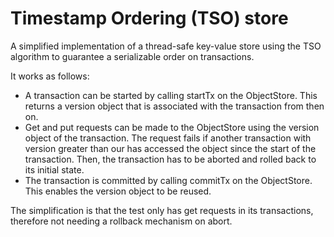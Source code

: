 # Timestamp Ordering (TSO) store

A simplified implementation of a thread-safe key-value store using the TSO algorithm to guarantee a serializable order on transactions.

It works as follows:
 * A transaction can be started by calling startTx on the ObjectStore. This returns a version object that is associated with the transaction from then on.
 * Get and put requests can be made to the ObjectStore using the version object of the transaction. The request fails if another transaction with version greater than our has accessed the object since the start of the transaction. Then, the transaction has to be aborted and rolled back to its initial state.
 * The transaction is committed by calling commitTx on the ObjectStore. This enables the version object to be reused.

The simplification is that the test only has get requests in its transactions, therefore not needing a rollback mechanism on abort.
